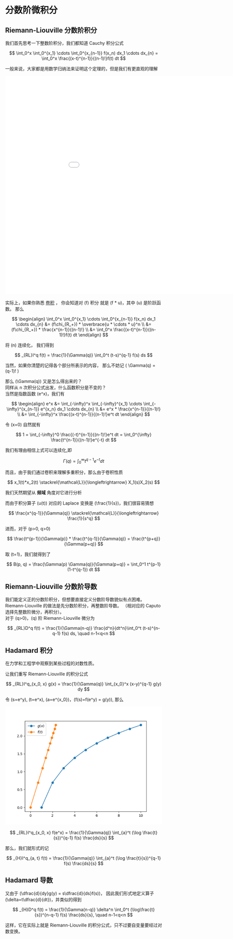 # 分数阶微积分

## Riemann-Liouville 分数阶积分

我们首先思考一下整数阶积分，我们都知道 Cauchy 积分公式

$$ \int_0^x \int_0^{x_1} \cdots \int_0^{x_{n-1}} f(x_n) dx_1 \cdots dx_{n} = \int_0^x \frac{(x-t)^{n-1}}{(n-1)!}f(t) dt $$

一般来说，大家都是用数学归纳法来证明这个定理的，但是我们有更直观的理解

<iframe height=700 width=200% src="../nintplt.html" frameborder="0" allowfullscreen></iframe>

实际上，如果你熟悉 [卷积](../../../../RealAnalysis/Convolution/index.md) ，
你会知道对 \(f\) 积分 就是 \(f * u\)，其中 \(u\) 是阶跃函数。
那么 

$$ \begin{align}
    \int_0^x \int_0^{x_1} \cdots \int_0^{x_{n-1}} f(x_n) dx_1 \cdots dx_{n}
    &= (f\chi_{R_+}) * \overbrace{u * \cdots * u}^n \\
    &= (f\chi_{R_+}) * \frac{x^{n-1}}{(n-1)!} \\
    &= \int_0^x \frac{(x-t)^{n-1}}{(n-1)!}f(t) dt
\end{align} $$

将 \(n\) 连续化， 我们得到

$$ _{RL}I^q f(t) = \frac{1}{\Gamma(q)} \int_0^t (t-s)^{q-1} f(s) ds $$

当然，如果你清楚的记得各个部分所表示的内容， 那么不妨记 \( \Gamma(q) = (q-1)! \)

那么 \(\Gamma(q)\) 又是怎么得出来的？   
同样从 n 次积分公式出发，什么函数积分是不变的？     
当然是指数函数 \(e^x\)，我们有

$$ \begin{align}
    e^x &= \int_{-\infty}^x \int_{-\infty}^{x_1} \cdots \int_{-\infty}^{x_{n-1}} e^{x_n} dx_1 \cdots dx_{n} \\
    &= e^x * \frac{x^{n-1}}{(n-1)!} \\
    &= \int_{-\infty}^x \frac{(x-t)^{n-1}}{(n-1)!}e^t dt
\end{align} $$

令 \(x=0\) 自然就有

$$ 1 = \int_{-\infty}^0 \frac{(-t)^{n-1}}{(n-1)!}e^t dt = \int_0^{\infty} \frac{t^{n-1}}{(n-1)!}e^{-t} dt $$

我们有理由相信上式可以连续化,即

$$ \Gamma(q) = \int_0^{\infty} t^{q-1} e^{-t} dt $$


而且，由于我们通过卷积来理解多重积分，那么由于卷积性质

$$ x_1(t)*x_2(t) \stackrel{\mathcal{L}}{\longleftrightarrow} X_1(s)X_2(s) $$

我们天然期望从 **频域** 角度对它进行分析

而由于积分算子 \(u(t)\) 对应的 Laplace 变换是 \(\frac{1}{s}\)，我们很容易猜想

$$ \frac{x^{q-1}}{\Gamma(q)} \stackrel{\mathcal{L}}{\longleftrightarrow} \frac{1}{s^q} $$

进而，对于 \(p>0, q>0\)

$$ \frac{t^{p-1}}{\Gamma(p)} * \frac{t^{q-1}}{\Gamma(q)} = \frac{t^{p+q}}{\Gamma(p+q)} $$

取 \(t=1\)，我们就得到了

$$ B(p, q) = \frac{\Gamma(p) \Gamma(q)}{\Gamma(p+q)} = \int_0^1 t^{p-1}(1-t^{q-1}) dt $$


## Riemann-Liouville 分数阶导数

我们能定义正的分数阶积分，但想要直接定义分数阶导数貌似有点困难。        
Riemann-Liouville 的做法是先分数阶积分，再整数阶导数。 （相对应的 Caputo 选择先整数阶微分，再积分）。     
对于 \(q>0\)，\(q\) 阶 Riemann-Liouville 微分为

$$ _{RL}D^q f(t) = \frac{1}{\Gamma(n-q)} \frac{d^n}{dt^n}\int_0^t (t-s)^{n-q-1} f(s) ds, \quad n-1<q<n $$

## Hadamard 积分

在力学和工程学中观察到某些过程的对数性质。

让我们重写 Riemann-Liouville 的积分公式

$$ _{RL}I^q_{x_0, x} g(x) = \frac{1}{\Gamma(q)} \int_{x_0}^x (x-y)^{q-1} g(y) dy $$

令 \(s=e^y\), \(t=e^x\), \(a=e^{x_0}\)，\(f(s)=f(e^y) = g(y)\), 那么

![hadamard](./Hadamardlog.png)

$$ _{RL}I^q_{x_0, x} f(e^x) = \frac{1}{\Gamma(q)} \int_{a}^t (\log \frac{t}{s})^{q-1} f(s) \frac{ds}{s} $$

那么，我们就形式的记

$$ _{H}I^q_{a, t} f(t) = \frac{1}{\Gamma(q)} \int_{a}^t (\log \frac{t}{s})^{q-1} f(s) \frac{ds}{s} $$


## Hadamard 导数

又由于 \(\dfrac{d}{dy}g(y) = s\dfrac{d}{ds}f(s)\)，
因此我们形式地定义算子 \(\delta=t\dfrac{d}{dt}\)，并类似的得到

$$ _{H}D^q f(t) = \frac{1}{\Gamma(n-q)} \delta^n \int_0^t (\log\frac{t}{s})^{n-q-1} f(s) \frac{ds}{s}, \quad n-1<q<n $$

这样，它在实际上就是 Riemann-Liouville 的积分公式，只不过要自变量要经过对数变换。
